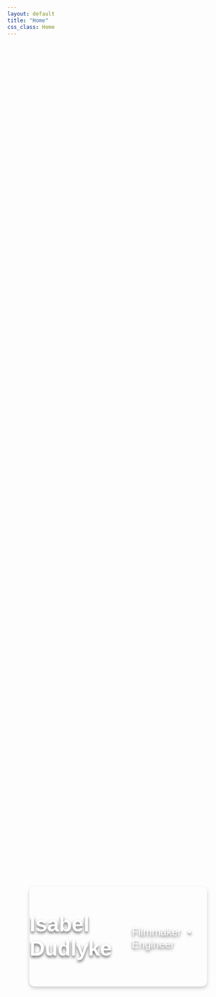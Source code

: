 ```yaml
---
layout: default
title: "Home"
css_class: Home
---
```


<div class="center-wrapper">
  <div class="center-box">
    <h1>Isabel Dudlyke</h1>
    <h2>Filmmaker <span class="dot">•</span> Engineer</h2>
  </div>
</div>

<style>
  /* Wrapper ensures footer and header positioning is not disturbed */
  .center-wrapper {
    display: flex;
    justify-content: center;
    align-items: center;
    min-height: calc(100vh - 60px); /* Adjust to account for header and footer */
    padding-top: 60px; /* Offset for fixed header height */
    padding-bottom: 60px; /* Offset for fixed footer height */
  }

  /* The box that holds the centered text */
  .center-box {
    background-image: url('tower.jpg'); /* Path to the background image */
    background-size: cover; /* Ensure the image covers the box */
    background-position: center; /* Center the image */
    background-repeat: no-repeat; /* Prevent tiling */
    width: 80%; /* Adjust the box width */
    max-width: 1200px; /* Limit maximum width */
    aspect-ratio: 16 / 9; /* Optional: Maintain aspect ratio for a better visual */
    display: flex;
    justify-content: center;
    align-items: center;
    border-radius: 12px; /* Optional: Rounded corners */
    box-shadow: 0 4px 8px rgba(0, 0, 0, 0.2); /* Optional: Subtle shadow effect */
    overflow: hidden;
  }

  /* Centered content */
  .center-box h1,
  .center-box h2 {
    margin: 0;
    color: white;
    font-family: 'Poppins', sans-serif;
    text-shadow: 0 4px 6px rgba(0, 0, 0, 0.6); /* Ensure readability */
  }

  .center-box h1 {
    font-size: 3rem; /* Larger font size for the name */
  }

  .center-box h2 {
    font-size: 1.5rem; /* Smaller font size for the subtitle */
    font-weight: 300; /* Lighter font for contrast */
    margin-top: 0.5rem;
  }

  .center-box .dot {
    margin: 0 0.5rem;
    font-size: 1.5rem; /* Match the font size of the subtitle */
  }
</style>





